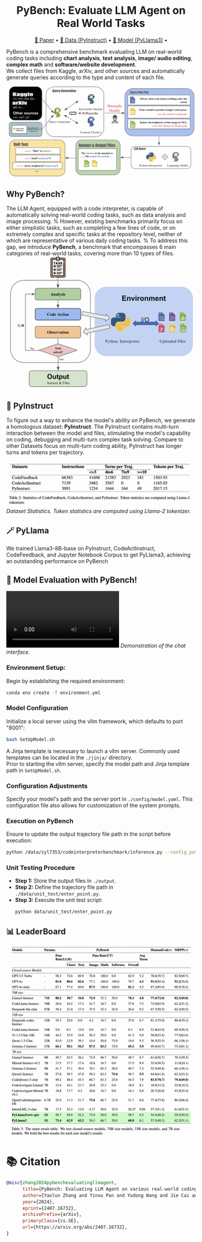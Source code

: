 <h1 align="center"> PyBench: Evaluate LLM Agent on Real World Tasks </h1>

<p align="center">
<a href="https://arxiv.org/abs/2407.16732">📃 Paper</a>
•
<a href="https://huggingface.co/datasets/Mercury7353/PyInstruct" >🤗 Data (PyInstruct)</a>
•
<a href="https://huggingface.co/Mercury7353/PyLlama3" >🤗 Model (PyLlama3)</a>
•
</p>  


PyBench is a comprehensive benchmark evaluating LLM on real-world coding tasks including **chart analysis**, **text analysis**, **image/ audio editing**, **complex math** and **software/website development**.  
 We collect files from Kaggle, arXiv, and other sources and automatically generate queries according to the type and content of each file.  

![Overview](images/main.png)   




## Why PyBench?

The LLM Agent, equipped with a code interpreter, is capable of automatically solving real-world coding tasks, such as data analysis and image processing.
%
However, existing benchmarks primarily focus on either simplistic tasks, such as completing a few lines of code, or on extremely complex and specific tasks at the repository level, neither of which are representative of various daily coding tasks. 
%
To address this gap, we introduce **PyBench**, a benchmark that encompasses 6 main categories of real-world tasks, covering more than 10 types of files. 
![How PyBench Works](images/generateTraj.png)   

## 📁 PyInstruct

To figure out a way to enhance the model's ability on PyBench, we generate a homologous dataset: **PyInstruct**. The PyInstruct contains multi-turn interaction between the model and files, stimulating the model's capability on coding, debugging and multi-turn complex task solving.  Compare to other Datasets focus on multi-turn coding ability, PyInstruct has longer turns and tokens per trajectory.  

![Data Statistics](images/data.png)
*Dataset Statistics. Token statistics are computed using Llama-2 tokenizer.*

## 🪄 PyLlama

We trained Llama3-8B-base on PyInstruct, CodeActInstruct, CodeFeedback, and Jupyter Notebook Corpus to get PyLlama3, achieving an outstanding performance on PyBench


## 🚀 Model Evaluation with PyBench! 
<video src="https://github.com/Mercury7353/PyBench/assets/103104011/fef85310-55a3-4ee8-a441-612e7dbbaaab"> </video> 
*Demonstration of the chat interface.* 
### Environment Setup: 
Begin by establishing the required environment:   

```bash 
conda env create -f environment.yml
```   

### Model Configuration 
Initialize a local server using the vllm framework, which defaults to port "8001":     

```bash 
bash SetUpModel.sh
```   


A Jinja template is necessary to launch a vllm server. Commonly used templates can be located in the `./jinja/` directory.  
Prior to starting the vllm server, specify the model path and Jinja template path in `SetUpModel.sh`.     
### Configuration Adjustments   
Specify your model's path and the server port in `./config/model.yaml`. This configuration file also allows for customization of the system prompts.  
### Execution on PyBench  
Ensure to update the output trajectory file path in the script before execution:    

```bash 
python /data/zyl7353/codeinterpreterbenchmark/inference.py --config_path ./config/<your config>.yaml --task_path ./data/meta/task.json --output_path <your trajectory.jsonl path>
```  


### Unit Testing Procedure   
- **Step 1:** Store the output files in `./output`.
- **Step 2:** Define the trajectory file path in
  `./data/unit_test/enter_point.py`.
- **Step 3:** Execute the unit test script: 
  ```bash
  python data/unit_test/enter_point.py  
  ```
  
## 📊 LeaderBoard 
![LLM Leaderboard](images/leaderboard.png)   
# 📚 Citation 
```bibtex
@misc{zhang2024pybenchevaluatingllmagent,
      title={PyBench: Evaluating LLM Agent on various real-world coding tasks}, 
      author={Yaolun Zhang and Yinxu Pan and Yudong Wang and Jie Cai and Zhi Zheng and Guoyang Zeng and Zhiyuan Liu},
      year={2024},
      eprint={2407.16732},
      archivePrefix={arXiv},
      primaryClass={cs.SE},
      url={https://arxiv.org/abs/2407.16732}, 
}
``` 
